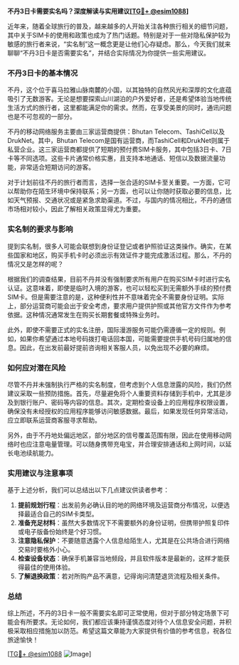 **不丹3日卡需要实名吗？深度解读与实用建议[[TG💪+ @esim1088](https://t.me/s/esim1088)]**

近年来，随着全球旅行的普及，越来越多的人开始关注各种旅行相关的细节问题，其中关于SIM卡的使用和政策也成为了热门话题。特别是对于一些对隐私保护较为敏感的旅行者来说，“实名制”这一概念更是让他们心存疑虑。那么，今天我们就来聊聊“不丹3日卡是否需要实名”，并结合实际情况为你提供一些实用建议。

### 不丹3日卡的基本情况

不丹，这个位于喜马拉雅山脉南麓的小国，以其独特的自然风光和深厚的文化底蕴吸引了无数游客。无论是想要探索山川湖泊的户外爱好者，还是希望体验当地传统生活方式的旅行者，这里都能满足你的需求。然而，在享受美景的同时，通讯问题也是不可忽视的一部分。

不丹的移动网络服务主要由三家运营商提供：Bhutan Telecom、TashiCell以及DrukNet。其中，Bhutan Telecom是国有运营商，而TashiCell和DrukNet则属于私营企业。这三家运营商都提供了短期的预付费SIM卡服务，其中包括3日卡、7日卡等不同选项。这些卡片通常价格实惠，且支持本地通话、短信以及数据流量功能，非常适合短期访问的游客。

对于计划前往不丹的旅行者而言，选择一张合适的SIM卡至关重要。一方面，它可以帮助你在陌生环境中保持联系；另一方面，也可以让你随时获取必要的信息，比如天气预报、交通状况或是紧急求助渠道。不过，与国内的情况相比，不丹的通信市场相对较小，因此了解相关政策显得尤为重要。

### 实名制的要求与影响

提到实名制，很多人可能会联想到身份证登记或者护照验证这类操作。确实，在某些国家和地区，购买手机卡时必须出示有效证件才能完成激活过程。那么，不丹的情况又是怎样的呢？

根据我们的调查结果，目前不丹并没有强制要求所有用户在购买SIM卡时进行实名认证。这意味着，即使是临时入境的游客，也可以轻松买到无需额外手续的预付费SIM卡。但是需要注意的是，这种便利性并不意味着完全不需要身份证明。实际上，部分运营商可能会出于安全考虑，要求用户提供护照或其他官方文件作为参考依据。这种情况通常发生在购买长期套餐或特殊业务时。

此外，即使不需要正式的实名注册，国际漫游服务可能仍需遵循一定的规则。例如，如果你希望通过本地号码拨打电话回本国，可能需要提供手机号码归属地的信息。因此，在出发前最好提前咨询相关客服人员，以免出现不必要的麻烦。

### 如何应对潜在风险

尽管不丹并未强制执行严格的实名制度，但考虑到个人信息泄露的风险，我们仍然建议采取一些预防措施。首先，尽量避免将个人重要资料存储到手机中，尤其是涉及到银行账户、密码等内容的信息。其次，定期检查设备上的应用程序权限设置，确保没有未经授权的应用程序能够访问敏感数据。最后，如果发现任何异常活动，应立即联系运营商客服寻求帮助。

另外，由于不丹地处偏远地区，部分地区的信号覆盖范围有限，因此在使用移动网络时也应注意电量管理。可以随身携带充电宝，并合理安排通话和上网时间，以延长电池续航能力。

### 实用建议与注意事项

基于上述分析，我们可以总结出以下几点建议供读者参考：

1. **提前规划行程**：出发前务必确认目的地的网络环境及运营商分布情况，以便选择最适合自己的SIM卡类型。
2. **准备充足材料**：虽然大多数情况下不需要额外的身份证明，但携带护照复印件或电子版备份始终是个好习惯。
3. **注意隐私保护**：不要随意透露个人信息给陌生人，尤其是在公共场合进行网络交易时要格外小心。
4. **检查设备状态**：确保手机兼容当地频段，并且软件版本是最新的，这样才能获得最佳的使用体验。
5. **了解退换政策**：若对所购产品不满意，记得询问清楚退货流程及相关条件。

### 总结

综上所述，不丹的3日卡一般不需要实名即可正常使用，但对于部分特定场景下可能会有所要求。无论如何，我们都应该秉持谨慎态度对待个人信息安全问题，并积极采取相应措施加以防范。希望这篇文章能为大家提供有价值的参考信息，祝各位旅途愉快！

[[TG💪+ @esim1088](https://t.me/s/esim1088) ![Image](https://i.postimg.cc/4NQfJmqS/Snipaste-2025-05-13-00-14-12.png)]